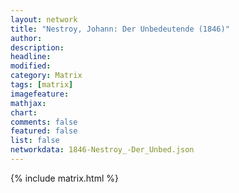 ```yaml
---
layout: network
title: "Nestroy, Johann: Der Unbedeutende (1846)"
author:
description:
headline:
modified:
category: Matrix
tags: [matrix]
imagefeature: 
mathjax: 
chart: 
comments: false
featured: false
list: false
networkdata: 1846-Nestroy_-Der_Unbed.json
---
```

{% include matrix.html %}
